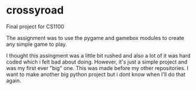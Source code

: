 # crossyroad
Final project for CS1100

The assignment was to use the pygame and gamebox modules to create any simple game to play.

I thought this assingment was a little bit rushed and also a lot of it was hard coded which i felt bad about doing. However, it's just a simple project and was my first ever "big" one. This was made before my other repositories.
I want to make another big python project but i dont know when I'll do that again. 
